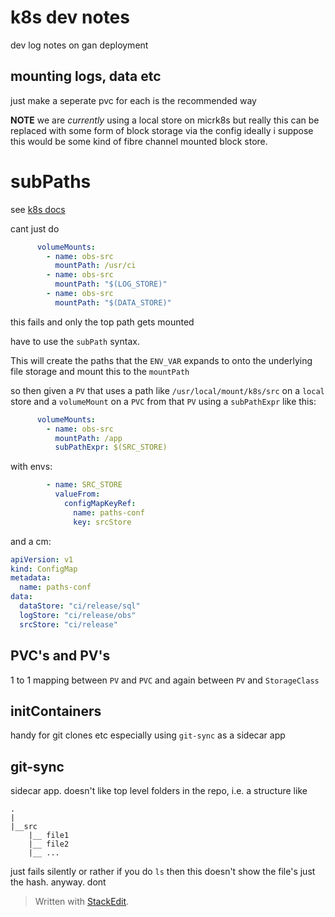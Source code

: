

# k8s dev notes

dev log notes on gan deployment

## mounting logs, data etc

just make a seperate pvc for each is the recommended way

__NOTE__ we are _currently_ using a local store on micrk8s but really this can be replaced with some form of block storage via the config ideally i suppose this would be some kind of fibre channel mounted block store.


# subPaths

see [k8s docs](https://kubernetes.io/docs/concepts/storage/volumes/#using-subpath)

cant just do 

```yaml
      volumeMounts:
        - name: obs-src
          mountPath: /usr/ci
        - name: obs-src
          mountPath: "$(LOG_STORE)"
        - name: obs-src
          mountPath: "$(DATA_STORE)"
```
this fails and only the top path gets mounted

have to use the `subPath` syntax.

This will create the paths that the `ENV_VAR` expands to onto the underlying file storage and mount this to the `mountPath`

so then given a `PV` that uses a path like `/usr/local/mount/k8s/src` on a `local` store and a `volumeMount` on a `PVC` from that `PV` using a `subPathExpr` like this: 
```yaml
      volumeMounts:
        - name: obs-src
          mountPath: /app
          subPathExpr: $(SRC_STORE)
```
with envs:
```yaml
        - name: SRC_STORE
          valueFrom:
            configMapKeyRef:
              name: paths-conf
              key: srcStore
```
and a cm:
```yaml
apiVersion: v1
kind: ConfigMap
metadata:
  name: paths-conf
data:
  dataStore: "ci/release/sql"
  logStore: "ci/release/obs"
  srcStore: "ci/release"
```



## PVC's and PV's

1 to 1 mapping between `PV` and `PVC` and again between `PV` and `StorageClass`
 
## initContainers

handy for git clones etc
especially using `git-sync` as a sidecar app
## git-sync

sidecar app. doesn't like top level folders in the repo, i.e. a structure like
```
.
|
|__src
	|__ file1
	|__ file2
	|__ ...
```
just fails silently or rather if you do `ls` then this doesn't show the file's just the hash. anyway. dont
> Written with [StackEdit](https://stackedit.io/).
<!--stackedit_data:
eyJoaXN0b3J5IjpbLTE3MDM5MDgyMjksLTEwMTU2NjY2NTcsMT
EzMDY2NjQwMCwtMTUyNTgzNDI5Niw2MTAyMTA2NjYsOTAwNjAw
MjVdfQ==
-->